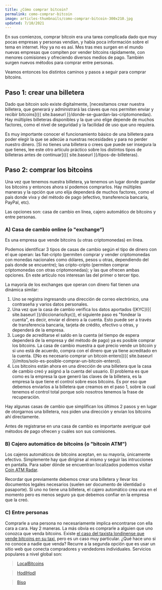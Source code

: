 ```yaml
---
title: ¿Cómo comprar bitcoin?
permalink: como-comprar-bitcoin
image: articles-thumbnails/como-comprar-bitcoin-300x210.jpg
updated: 7/10/2021
---
```


En sus comienzos, comprar bitcoin era una tarea complicada dado que muy pocas empresas y personas vendían, y había poca información sobre el tema en internet. Hoy ya no es así. Mes tras mes surgen en el mundo nuevas empresas que compiten por vender bitcoins rápidamente, con menores comisiones y ofreciendo diversos medios de pago. También surgen nuevos métodos para comprar entre personas.

Veamos entonces los distintos caminos y pasos a seguir para comprar bitcoins.

## Paso 1: crear una billetera

Dado que bitcoin solo existe digitalmente, [necesitamos crear nuestra billetera, que generará y administrará las claves que nos permiten enviar y recibir bitcoins]({{ site.baseurl }}/donde-se-guardan-las-criptomonedas). Hay múltiples billeteras disponibles y la que uno elige depende de muchos factores, como el nivel de seguridad y la facilidad de uso que uno requiera.

Es muy importante conocer el funcionamiento básico de una billetera para poder elegir la que se adecúe a nuestras necesidades y para no perder nuestro dinero. [Si no tienes una billetera o crees que puede ser insegura la que tienes, lee este otro artículo práctico sobre los distintos tipos de billeteras antes de continuar]({{ site.baseurl }}/tipos-de-billeteras).

## Paso 2: comprar los bitcoins

Una vez que tenemos nuestra billetera, ya tenemos un lugar donde guardar los bitcoins y entonces ahora sí podemos comprarlos. Hay múltiples maneras y la opción que uno elija dependerá de muchos factores, como el país donde viva y del método de pago (efectivo, transferencia bancaria, PayPal, etc).

Las opciones son: casa de cambio en línea, cajero automático de bitcoins y entre personas.


### A) Casa de cambio online (o "exchange")

Es una empresa que vende bitcoins (u otras criptomonedas) en línea.

<p class="important">Podemos identificar 3 tipos de casas de cambio según el tipo de dinero con el que operan: las fiat-cripto (permiten comprar y vender criptomonedas con monedas nacionales como dólares, pesos u otras, dependiendo del país donde se encuentre); las cripto-cripto (permiten comprar criptomonedas con otras criptomonedas); y las que ofrecen ambas opciones. En este artículo nos interesan las del primer o tercer tipo.</p>

La mayoría de los exchanges que operan con dinero fiat tienen una dinámica similar:
1. Uno se registra ingresando una dirección de correo electrónico, una contraseña y varios datos personales.
2. Una vez que la casa de cambio verifica los datos aportados ([KYC]({{ site.baseurl }}/diccionario/kyc)), el siguiente paso es "fondear la cuenta", es decir, enviar el dinero a la cuenta. Esto puede ser a través de transferencia bancaria, tarjeta de crédito, efectivo u otras, y dependerá de la empresa.
3. Luego de acreditarse el saldo en la cuenta (el tiempo de espera dependerá de la empresa y del método de pago) ya es posible comprar los bitcoins. La casa de cambio muestra a qué precio vende un bitcoin y si uno está de acuerdo, compra con el dinero que ya tiene acreditado en la cuenta. ([No es necesario comprar un bitcoin entero]({{ site.baseurl }}/mitos/solo-es-posible-comprar-un-bitcoin-entero)).
4. Los bitcoins están ahora en una dirección de una billetera que la casa de cambio creó y asignó a la cuenta del usuario. El problema es que como es la empresa la que generó las claves de la billetera, es la empresa la que tiene el control sobre esos bitcoins. Es por eso que debemos enviarlos a la billetera que creamos en el paso 1, sobre la cual tenemos el control total porque solo nosotros tenemos la frase de recuperación.

Hay algunas casas de cambio que simplifican los últimos 2 pasos y en lugar de otorgarnos una billetera, nos piden una dirección y envían los bitcoins ahí directamente.

<p class="important">Antes de registrarse en una casa de cambio es importante averiguar qué métodos de pago ofrecen y cuáles son sus comisiones.</p>

### B) Cajero automático de bitcoins (o "bitcoin ATM")

Los cajeros automáticos de bitcoins aceptan, en su mayoría, únicamente efectivo. Simplemente hay que dirigirse al mismo y seguir las intrucciones en pantalla. Para saber dónde se encuentran localizados podemos visitar [Coin ATM Radar](https://coinatmradar.com/bitcoin-atm-map/).

Recordar que previamente debemos crear una billetera y llevar los documentos legales necesarios (suelen ser documento de identidad o pasaporte). Si uno no tiene una billetera, el cajero automático crea una en el momento pero es menos seguro ya que debemos confiar en la empresa que la creó.

### C) Entre personas

Comprarle a una persona no necesariamente implica encontrarse con ella cara a cara. Hay 2 maneras. La más obvia es comprarle a alguien que uno conozca que venda bitcoins. Existe [el caso del taxista londinense que vende bitcoins en su taxi](https://decrypt.co/2018/12/11/buying-bitcoin-from-the-back-of-a-london-taxi/), pero es un caso muy particular. ¿Qué hace uno si no conoce a nadie que venda? Recurre a la segunda opción que es usar un sitio web que conecta compradores y vendedores individuales. Servicios populares a nivel global son:
> [LocalBitcoins](https://localbitcoins.com/)

> [HodlHodl](https://www.hodlhodl.com/)

> [Bisq](https://bisq.network)